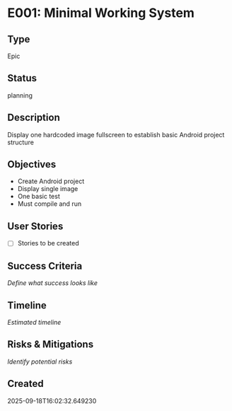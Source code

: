 # E001: Minimal Working System

## Type
Epic

## Status
planning

## Description
Display one hardcoded image fullscreen to establish basic Android project structure

## Objectives
- Create Android project
- Display single image
- One basic test
- Must compile and run

## User Stories
- [ ] Stories to be created

## Success Criteria
_Define what success looks like_

## Timeline
_Estimated timeline_

## Risks & Mitigations
_Identify potential risks_

## Created
2025-09-18T16:02:32.649230
